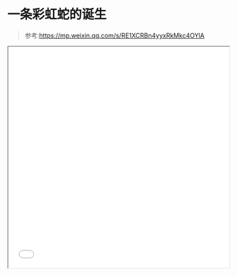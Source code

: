 # 一条彩虹蛇的诞生 
> 参考:https://mp.weixin.qq.com/s/RE1XCRBn4yyxRkMkc4OYlA

<iframe height=500 width=500 src="./shareimage/1.gif">

环境：
* python3
* numpy
* opencv

run:`python opencv_snake.py`

